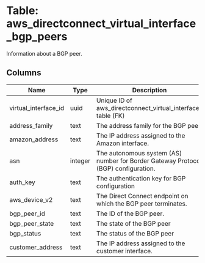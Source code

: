 
# Table: aws_directconnect_virtual_interface_bgp_peers
Information about a BGP peer. 
## Columns
| Name        | Type           | Description  |
| ------------- | ------------- | -----  |
|virtual_interface_id|uuid|Unique ID of aws_directconnect_virtual_interfaces table (FK)|
|address_family|text|The address family for the BGP peer.|
|amazon_address|text|The IP address assigned to the Amazon interface.|
|asn|integer|The autonomous system (AS) number for Border Gateway Protocol (BGP) configuration.|
|auth_key|text|The authentication key for BGP configuration|
|aws_device_v2|text|The Direct Connect endpoint on which the BGP peer terminates.|
|bgp_peer_id|text|The ID of the BGP peer.|
|bgp_peer_state|text|The state of the BGP peer|
|bgp_status|text|The status of the BGP peer|
|customer_address|text|The IP address assigned to the customer interface.|
